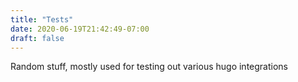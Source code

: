```yaml
---
title: "Tests"
date: 2020-06-19T21:42:49-07:00
draft: false
---
```


Random stuff, mostly used for testing out various hugo integrations